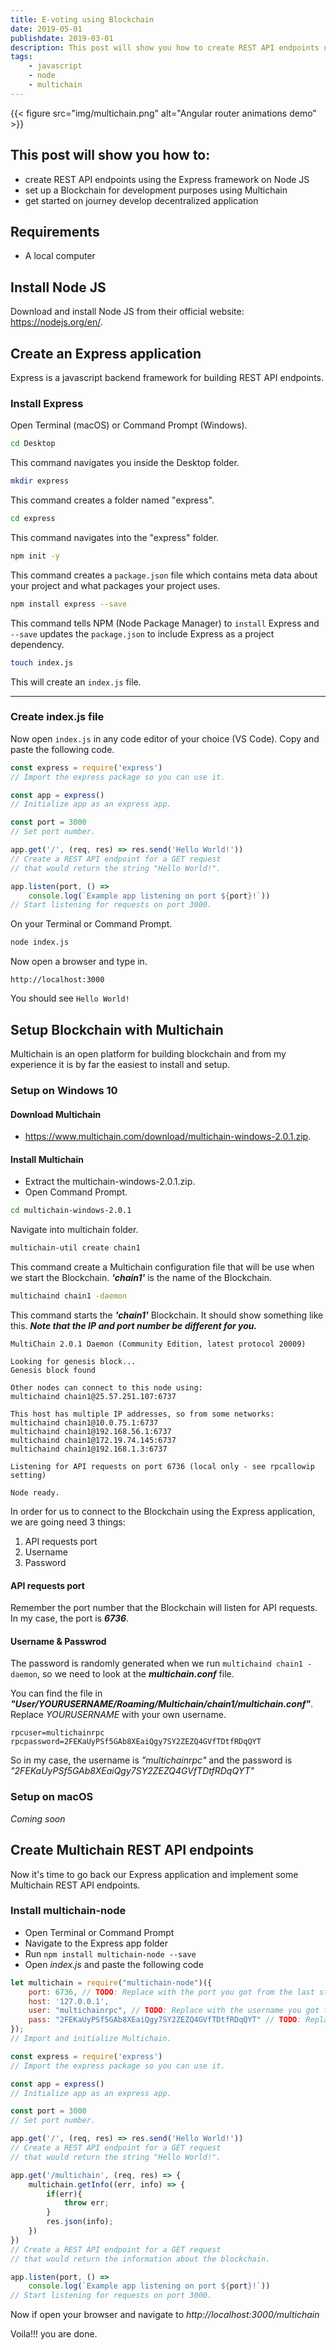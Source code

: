 ```yaml
---
title: E-voting using Blockchain
date: 2019-05-01
publishdate: 2019-03-01
description: This post will show you how to create REST API endpoints using the Express framework on Node JS, set up a Blockchain for development purposes using Multichain, and get started on journey develop decentralized application.
tags: 
    - javascript
    - node
    - multichain
---
```

{{< figure src="img/multichain.png" alt="Angular router animations demo" >}}

## This post will show you how to:
- create REST API endpoints using the Express framework on Node JS
- set up a Blockchain for development purposes using Multichain
- get started on journey develop decentralized application

## Requirements
- A local computer

## Install Node JS
Download and install Node JS from their official website: https://nodejs.org/en/.

## Create an Express application
Express is a javascript backend framework for building REST API endpoints.

### Install Express
Open Terminal (macOS) or Command Prompt (Windows). <br>
```bash
cd Desktop
``` 
This command navigates you inside the Desktop folder.
```bash
mkdir express
```
This command creates a folder named "express".
```bash
cd express
```
This command navigates into the "express" folder.
```bash
npm init -y 
```
This command creates a `package.json` file which contains meta data about your project and what packages your project uses.
```bash
npm install express --save
```
This command tells NPM (Node Package Manager) to `install` Express and `--save` updates the `package.json` to include Express as a project dependency. 
```bash
touch index.js
```
This will create an `index.js` file.
***

### Create index.js file
Now open `index.js` in any code editor of your choice (VS Code).
Copy and paste the following code.
```javascript
const express = require('express')
// Import the express package so you can use it.

const app = express()
// Initialize app as an express app.

const port = 3000
// Set port number.

app.get('/', (req, res) => res.send('Hello World!'))
// Create a REST API endpoint for a GET request 
// that would return the string "Hello World!".

app.listen(port, () => 
    console.log(`Example app listening on port ${port}!`))
// Start listening for requests on port 3000.
```
On your Terminal or Command Prompt.
```bash
node index.js
```
Now open a browser and type in.
```
http://localhost:3000
```
You should see `Hello World!`

## Setup Blockchain with Multichain
Multichain is an open platform for building blockchain and from my experience it is by far the easiest to install and setup.
### Setup on Windows 10
#### Download Multichain
- https://www.multichain.com/download/multichain-windows-2.0.1.zip.

#### Install Multichain
- Extract the multichain-windows-2.0.1.zip.
- Open Command Prompt.

```bash
cd multichain-windows-2.0.1
```
Navigate into multichain folder.
```bash
multichain-util create chain1
```
This command create a Multichain configuration file that will be use when we start the Blockchain. **_'chain1'_** is the name of the Blockchain.
```bash
multichaind chain1 -daemon
```
This command starts the **_'chain1'_** Blockchain. It should show something like this. **_Note that the IP and port number be different for you._**
```plaintext
MultiChain 2.0.1 Daemon (Community Edition, latest protocol 20009)

Looking for genesis block...
Genesis block found

Other nodes can connect to this node using:
multichaind chain1@25.57.251.107:6737

This host has multiple IP addresses, so from some networks:
multichaind chain1@10.0.75.1:6737
multichaind chain1@192.168.56.1:6737
multichaind chain1@172.19.74.145:6737
multichaind chain1@192.168.1.3:6737

Listening for API requests on port 6736 (local only - see rpcallowip setting)

Node ready.
```
In order for us to connect to the Blockchain using the Express application, we are going need 3 things:


1. API requests port
2. Username
3. Password

#### API requests port
Remember the port number that the Blockchain will listen for API requests. In my case, the port is **_6736_**.

#### Username & Passwrod
The password is randomly generated when we run `multichaind chain1 -daemon`, so we need to look at the **_multichain.conf_** file.

You can find the file in **_"User/YOURUSERNAME/Roaming/Multichain/chain1/multichain.conf"_**. Replace _YOURUSERNAME_ with your own username.
```plaintext
rpcuser=multichainrpc
rpcpassword=2FEKaUyPSf5GAb8XEaiQgy7SY2ZEZQ4GVfTDtfRDqQYT
```
So in my case, the username is _"multichainrpc"_ and the password is _"2FEKaUyPSf5GAb8XEaiQgy7SY2ZEZQ4GVfTDtfRDqQYT"_

### Setup on macOS
_Coming soon_
## Create Multichain REST API endpoints
Now it's time to go back our Express application and implement some Multichain REST API endpoints.

### Install multichain-node
- Open Terminal or Command Prompt
- Navigate to the Express app folder
- Run `npm install multichain-node --save`
- Open _index.js_ and paste the following code

```javascript
let multichain = require("multichain-node")({
    port: 6736, // TODO: Replace with the port you got from the last step
    host: '127.0.0.1',
    user: "multichainrpc", // TODO: Replace with the username you got from the last step
    pass: "2FEKaUyPSf5GAb8XEaiQgy7SY2ZEZQ4GVfTDtfRDqQYT" // TODO: Replace with the password you got from the last step
});
// Import and initialize Multichain.

const express = require('express')
// Import the express package so you can use it.

const app = express()
// Initialize app as an express app.

const port = 3000
// Set port number.

app.get('/', (req, res) => res.send('Hello World!'))
// Create a REST API endpoint for a GET request 
// that would return the string "Hello World!".

app.get('/multichain', (req, res) => {
    multichain.getInfo((err, info) => {
        if(err){
            throw err;
        }
        res.json(info);
    })
})
// Create a REST API endpoint for a GET request 
// that would return the information about the blockchain.

app.listen(port, () => 
    console.log(`Example app listening on port ${port}!`))
// Start listening for requests on port 3000.
```
Now if open your browser and navigate to _http://localhost:3000/multichain_

Voila!!! you are done.